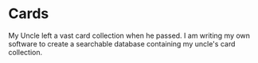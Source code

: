 # Cards
My Uncle left a vast card collection when he passed. I am writing my own software to create a searchable database containing my uncle's card collection.
